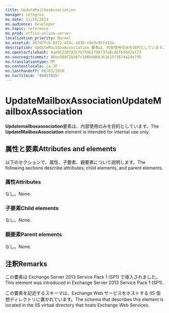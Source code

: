 ```yaml
---
title: UpdateMailboxAssociation
manager: sethgros
ms.date: 11/16/2014
ms.audience: Developer
ms.topic: reference
ms.prod: office-online-server
localization_priority: Normal
ms.assetid: 287d7fcb-b871-454c-a436-c8e3c95f413a
description: UpdateMailboxAssociation 要素は、内部使用のみを目的としています。
ms.openlocfilehash: 4aeb5220785c7b750b2798737e0cd6fb9bb2a173
ms.sourcegitcommit: 88ec988f2bb67c1866d06b361615f3674a24e795
ms.translationtype: MT
ms.contentlocale: ja-JP
ms.lasthandoff: 06/03/2020
ms.locfileid: "44457915"
---
```

# <a name="updatemailboxassociation"></a><span data-ttu-id="77e5e-103">UpdateMailboxAssociation</span><span class="sxs-lookup"><span data-stu-id="77e5e-103">UpdateMailboxAssociation</span></span>

<span data-ttu-id="77e5e-104">**Updatemailboxassociation**要素は、内部使用のみを目的としています。</span><span class="sxs-lookup"><span data-stu-id="77e5e-104">The **UpdateMailboxAssociation** element is intended for internal use only.</span></span> 

## <a name="attributes-and-elements"></a><span data-ttu-id="77e5e-105">属性と要素</span><span class="sxs-lookup"><span data-stu-id="77e5e-105">Attributes and elements</span></span>

<span data-ttu-id="77e5e-106">以下のセクションで、属性、子要素、親要素について説明します。</span><span class="sxs-lookup"><span data-stu-id="77e5e-106">The following sections describe attributes, child elements, and parent elements.</span></span>
  
### <a name="attributes"></a><span data-ttu-id="77e5e-107">属性</span><span class="sxs-lookup"><span data-stu-id="77e5e-107">Attributes</span></span>

<span data-ttu-id="77e5e-108">なし。</span><span class="sxs-lookup"><span data-stu-id="77e5e-108">None.</span></span>
  
### <a name="child-elements"></a><span data-ttu-id="77e5e-109">子要素</span><span class="sxs-lookup"><span data-stu-id="77e5e-109">Child elements</span></span>

<span data-ttu-id="77e5e-110">なし。</span><span class="sxs-lookup"><span data-stu-id="77e5e-110">None.</span></span>
  
### <a name="parent-elements"></a><span data-ttu-id="77e5e-111">親要素</span><span class="sxs-lookup"><span data-stu-id="77e5e-111">Parent elements</span></span>

<span data-ttu-id="77e5e-112">なし。</span><span class="sxs-lookup"><span data-stu-id="77e5e-112">None.</span></span>
  
## <a name="remarks"></a><span data-ttu-id="77e5e-113">注釈</span><span class="sxs-lookup"><span data-stu-id="77e5e-113">Remarks</span></span>

<span data-ttu-id="77e5e-114">この要素は Exchange Server 2013 Service Pack 1 (SP1) で導入されました。</span><span class="sxs-lookup"><span data-stu-id="77e5e-114">This element was introduced in Exchange Server 2013 Service Pack 1 (SP1).</span></span>
  
<span data-ttu-id="77e5e-115">この要素を記述するスキーマは、Exchange Web サービスをホストする IIS 仮想ディレクトリに置かれています。</span><span class="sxs-lookup"><span data-stu-id="77e5e-115">The schema that describes this element is located in the IIS virtual directory that hosts Exchange Web Services.</span></span>
  

